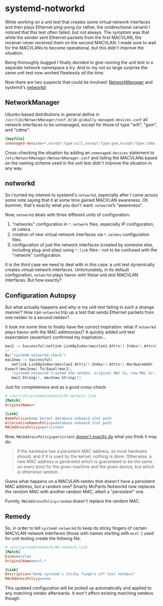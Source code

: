 # systemd-notworkd

While working on a unit test that creates some virtual network interfaces and
then plays Ethernet ping-pong (or rather, the unidirectional variant) I noticed
that this test often failed, but not always. The symptom was that while the
sender sent Ethernet packets from the first MACVLAN, the receiver never received
them on the second MACVLAN. I made sure to wait for the MACVLANs to become
operational, but this didn't improve the situation.

Being thoroughly bugged I finally decided to give running the unit test in a
separate network namespace a try. And to my not so large surprise the same unit
test now worked flawlessly _all the time_.

Now there are two suspects that could be involved:
[NetworkManager](https://en.wikipedia.org/wiki/NetworkManager) and systemd's
[networkd](https://en.wikipedia.org/wiki/Systemd#networkd).

## NetworkManager

Ubuntu-based distributions in general define in
`/usr/lib/NetworkManager/conf.d/10-globally-managed-devices.conf` all network
interfaces to be unmanaged, except for those of type "wifi", "gsm", and "cdma":

```ini
[keyfile]
unmanaged-devices=*,except:type:wifi,except:type:gsm,except:type:cdma
```

Cross-checking the situation by adding an `unmanaged-devices` statement to
`/etc/NetworkManager/NetworkManager.conf` and listing the MACVLANs based on the
naming scheme used in the unit test didn't improve the situation in any way.

## notworkd

So I turned my interest to systemd's `networkd`, especially after I came across
some note saying that it at some time gained MACVLAN awareness. Oh bummer,
that's exactly what you don't want: `networkd`’s "awareness".

Now, `networkd` deals with three different units of configuration:
1. "networks" configuration in `*.network` files, especially IP configuration,
   et cetera.
2. creation of new virtual network interfaces via `*.netdev` configuration
   files. 
3. configuration of just the network interfaces (created by someone else,
   including plug-and-play) using `*.link` files – not to be confused with the
   "network" configuration.

It is the third case we need to deal with in this case: a unit test dynamically
creates virtual network interfaces. Unfortunately, in its default configuration,
`networkd` plays havoc with these unit test MACVLAN interfaces. But how exactly?

## Configuration Autopsy

But what actually happens and why is my unit test failing in such a strange
manner? How can `notworkd` trip up a test that sends Ethernet packets from one
netdev to a second netdev?

It took me some time to finally have the correct inspiration: what if `notworkd`
plays havoc with the MAC address(es)? A quickly added unit test expectation
(assertion) confirmed my inspiration...

```go
mac2 := Successful(netlink.LinkByIndex(macvlan2.Attrs().Index)).Attrs().HardwareAddr
// ...
By("systemd-notworkd check")
mac2now := Successful(
   netlink.LinkByIndex(macvlan2.Attrs().Index)).Attrs().HardwareAddr
Expect(mac2now).To(Equal(mac2),
   "systemd-notworkd trashed the netdev: original MAC %s, new MAC %s",
   mac2.String(), mac2now.String())
```

Just for completeness and as a good cross-check:

```ini
# /usr/lib/systemd/network/99-default.link
[Match]
OriginalName=*

[Link]
NamePolicy=keep kernel database onboard slot path
AlternativeNamesPolicy=database onboard slot path
MACAddressPolicy=persistent
```

Now, `MACAddressPolicy=persistent` [doesn't exactly
do](https://www.freedesktop.org/software/systemd/man/systemd.link.html#%5BLink%5D%20Section%20Options)
what you think it may do:

> If the hardware has a persistent MAC address, as most hardware should, and if
> it is used by the kernel, nothing is done. Otherwise, a new MAC address is
> generated which is guaranteed to be the same on every boot for the given
> machine and the given device, but which is otherwise random.

Guess what happens on a MACVLAN netdev that doesn't have a persistent MAC
address, but a random one? Smarty McPants Notworkd now replaces the random MAC
with another random MAC, albeit a "persistent" one.

Funnily, `MACAddressPolicy=random` doesn't replace the random MAC.

## Remedy

So, in order to tell `systemd-notworkd` to keep its sticky fingers of certain
MACVLAN network interfaces (those with names starting with `mcvl-`) used for
unit testing create the follwing file:

```ini
# /etc/systemd/network/00-notwork.link
[Match]
Kind=macvlan
OriginalName=mcvl-*

[Link]
Description="keep systemd's sticky fingers off test netdevs"
MACAddressPolicy=none
```

This updated configuration will be picked up automatically and applied to any
matching netdev afterwards. It won't affect existing matching netdevs though.
